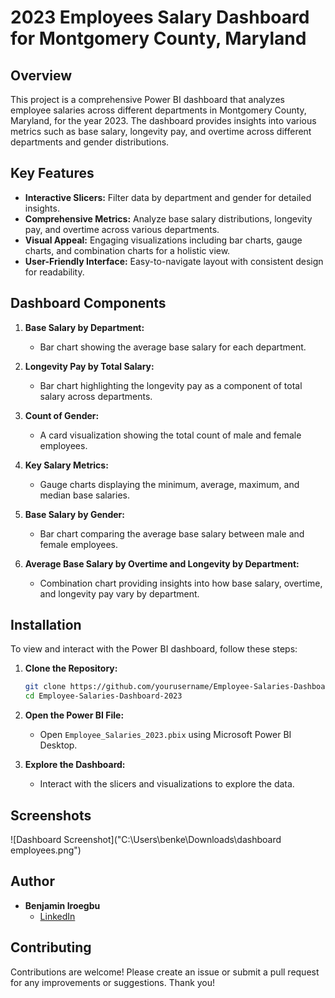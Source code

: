 
# 2023 Employees Salary Dashboard for Montgomery County, Maryland

## Overview

This project is a comprehensive Power BI dashboard that analyzes employee salaries across different departments in Montgomery County, Maryland, for the year 2023. The dashboard provides insights into various metrics such as base salary, longevity pay, and overtime across different departments and gender distributions.

## Key Features

- **Interactive Slicers:** Filter data by department and gender for detailed insights.
- **Comprehensive Metrics:** Analyze base salary distributions, longevity pay, and overtime across various departments.
- **Visual Appeal:** Engaging visualizations including bar charts, gauge charts, and combination charts for a holistic view.
- **User-Friendly Interface:** Easy-to-navigate layout with consistent design for readability.

## Dashboard Components

1. **Base Salary by Department:**
   - Bar chart showing the average base salary for each department.

2. **Longevity Pay by Total Salary:**
   - Bar chart highlighting the longevity pay as a component of total salary across departments.

3. **Count of Gender:**
   - A card visualization showing the total count of male and female employees.

4. **Key Salary Metrics:**
   - Gauge charts displaying the minimum, average, maximum, and median base salaries.

5. **Base Salary by Gender:**
   - Bar chart comparing the average base salary between male and female employees.

6. **Average Base Salary by Overtime and Longevity by Department:**
   - Combination chart providing insights into how base salary, overtime, and longevity pay vary by department.

## Installation

To view and interact with the Power BI dashboard, follow these steps:

1. **Clone the Repository:**
   ```bash
   git clone https://github.com/yourusername/Employee-Salaries-Dashboard-2023.git
   cd Employee-Salaries-Dashboard-2023
   ```

2. **Open the Power BI File:**
   - Open `Employee_Salaries_2023.pbix` using Microsoft Power BI Desktop.

3. **Explore the Dashboard:**
   - Interact with the slicers and visualizations to explore the data.

## Screenshots

![Dashboard Screenshot]("C:\Users\benke\Downloads\dashboard employees.png")

## Author

- **Benjamin Iroegbu**
  - [LinkedIn](https://www.linkedin.com/in/precious-iroegbu-ab9232259/)

## Contributing

Contributions are welcome! Please create an issue or submit a pull request for any improvements or suggestions. Thank you!
